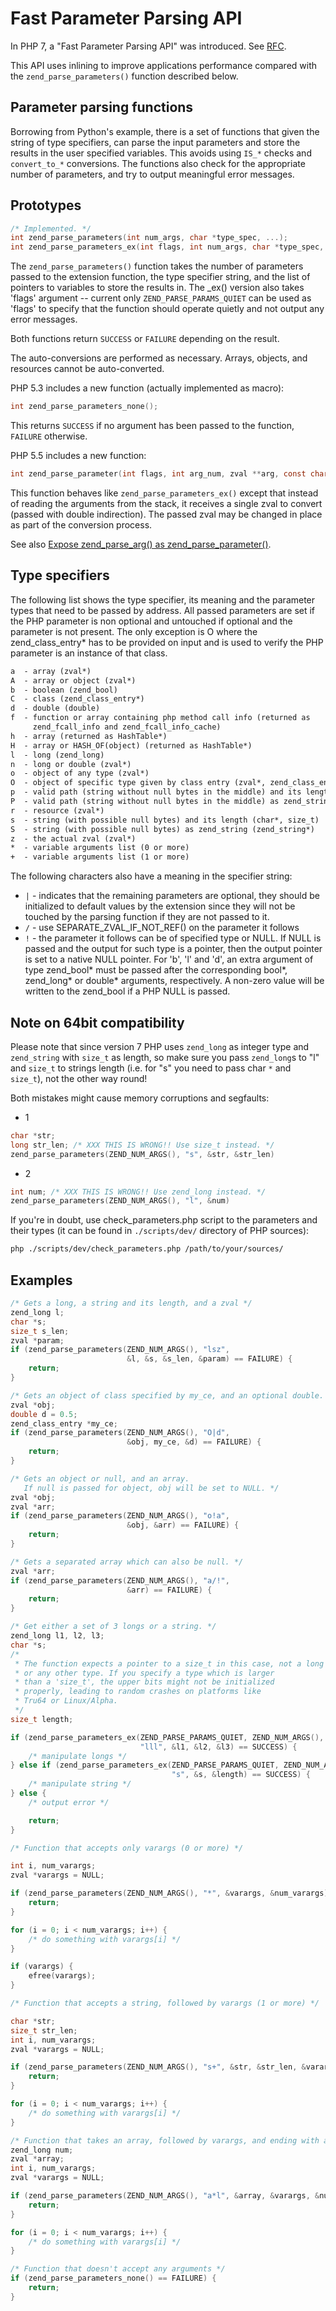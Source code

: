 # Fast Parameter Parsing API

In PHP 7, a "Fast Parameter Parsing API" was introduced. See
[RFC](https://wiki.php.net/rfc/fast_zpp).

This API uses inlining to improve applications performance compared with the
`zend_parse_parameters()` function described below.

## Parameter parsing functions

Borrowing from Python's example, there is a set of functions that given the
string of type specifiers, can parse the input parameters and store the results
in the user specified variables. This avoids using `IS_*` checks and
`convert_to_*` conversions. The functions also check for the appropriate number
of parameters, and try to output meaningful error messages.

## Prototypes

```c
/* Implemented. */
int zend_parse_parameters(int num_args, char *type_spec, ...);
int zend_parse_parameters_ex(int flags, int num_args, char *type_spec, ...);
```

The `zend_parse_parameters()` function takes the number of parameters passed to
the extension function, the type specifier string, and the list of pointers to
variables to store the results in. The _ex() version also takes 'flags' argument
-- current only `ZEND_PARSE_PARAMS_QUIET` can be used as 'flags' to specify that
the function should operate quietly and not output any error messages.

Both functions return `SUCCESS` or `FAILURE` depending on the result.

The auto-conversions are performed as necessary. Arrays, objects, and resources
cannot be auto-converted.

PHP 5.3 includes a new function (actually implemented as macro):

```c
int zend_parse_parameters_none();
```

This returns `SUCCESS` if no argument has been passed to the function, `FAILURE`
otherwise.

PHP 5.5 includes a new function:

```c
int zend_parse_parameter(int flags, int arg_num, zval **arg, const char *spec, ...);
```

This function behaves like `zend_parse_parameters_ex()` except that instead of
reading the arguments from the stack, it receives a single zval to convert
(passed with double indirection). The passed zval may be changed in place as
part of the conversion process.

See also
[Expose zend_parse_arg() as zend_parse_parameter()](https://wiki.php.net/rfc/zpp_improv#expose_zend_parse_arg_as_zend_parse_parameter).

## Type specifiers

The following list shows the type specifier, its meaning and the parameter types
that need to be passed by address. All passed parameters are set if the PHP
parameter is non optional and untouched if optional and the parameter is not
present. The only exception is O where the zend_class_entry* has to be provided
on input and is used to verify the PHP parameter is an instance of that class.

```txt
a  - array (zval*)
A  - array or object (zval*)
b  - boolean (zend_bool)
C  - class (zend_class_entry*)
d  - double (double)
f  - function or array containing php method call info (returned as
     zend_fcall_info and zend_fcall_info_cache)
h  - array (returned as HashTable*)
H  - array or HASH_OF(object) (returned as HashTable*)
l  - long (zend_long)
n  - long or double (zval*)
o  - object of any type (zval*)
O  - object of specific type given by class entry (zval*, zend_class_entry)
p  - valid path (string without null bytes in the middle) and its length (char*, size_t)
P  - valid path (string without null bytes in the middle) as zend_string (zend_string*)
r  - resource (zval*)
s  - string (with possible null bytes) and its length (char*, size_t)
S  - string (with possible null bytes) as zend_string (zend_string*)
z  - the actual zval (zval*)
*  - variable arguments list (0 or more)
+  - variable arguments list (1 or more)
```

The following characters also have a meaning in the specifier string:

* `|` - indicates that the remaining parameters are optional, they should be
  initialized to default values by the extension since they will not be touched
  by the parsing function if they are not passed to it.
* `/` - use SEPARATE_ZVAL_IF_NOT_REF() on the parameter it follows
* `!` - the parameter it follows can be of specified type or NULL. If NULL is
  passed and the output for such type is a pointer, then the output pointer is
  set to a native NULL pointer. For 'b', 'l' and 'd', an extra argument of type
  zend_bool* must be passed after the corresponding bool*, zend_long* or
  double* arguments, respectively. A non-zero value will be written to the
  zend_bool if a PHP NULL is passed.

## Note on 64bit compatibility

Please note that since version 7 PHP uses `zend_long` as integer type and
`zend_string` with `size_t` as length, so make sure you pass `zend_long`s to "l"
and `size_t` to strings length (i.e. for "s" you need to pass char `*` and
`size_t`), not the other way round!

Both mistakes might cause memory corruptions and segfaults:

* 1

```c
char *str;
long str_len; /* XXX THIS IS WRONG!! Use size_t instead. */
zend_parse_parameters(ZEND_NUM_ARGS(), "s", &str, &str_len)
```

* 2

```c
int num; /* XXX THIS IS WRONG!! Use zend_long instead. */
zend_parse_parameters(ZEND_NUM_ARGS(), "l", &num)
```

If you're in doubt, use check_parameters.php script to the parameters and their
types (it can be found in `./scripts/dev/` directory of PHP sources):

```bash
php ./scripts/dev/check_parameters.php /path/to/your/sources/
```

## Examples

```c
/* Gets a long, a string and its length, and a zval */
zend_long l;
char *s;
size_t s_len;
zval *param;
if (zend_parse_parameters(ZEND_NUM_ARGS(), "lsz",
                          &l, &s, &s_len, &param) == FAILURE) {
    return;
}

/* Gets an object of class specified by my_ce, and an optional double. */
zval *obj;
double d = 0.5;
zend_class_entry *my_ce;
if (zend_parse_parameters(ZEND_NUM_ARGS(), "O|d",
                          &obj, my_ce, &d) == FAILURE) {
    return;
}

/* Gets an object or null, and an array.
   If null is passed for object, obj will be set to NULL. */
zval *obj;
zval *arr;
if (zend_parse_parameters(ZEND_NUM_ARGS(), "o!a",
                          &obj, &arr) == FAILURE) {
    return;
}

/* Gets a separated array which can also be null. */
zval *arr;
if (zend_parse_parameters(ZEND_NUM_ARGS(), "a/!",
                          &arr) == FAILURE) {
    return;
}

/* Get either a set of 3 longs or a string. */
zend_long l1, l2, l3;
char *s;
/*
 * The function expects a pointer to a size_t in this case, not a long
 * or any other type. If you specify a type which is larger
 * than a 'size_t', the upper bits might not be initialized
 * properly, leading to random crashes on platforms like
 * Tru64 or Linux/Alpha.
 */
size_t length;

if (zend_parse_parameters_ex(ZEND_PARSE_PARAMS_QUIET, ZEND_NUM_ARGS(),
                             "lll", &l1, &l2, &l3) == SUCCESS) {
    /* manipulate longs */
} else if (zend_parse_parameters_ex(ZEND_PARSE_PARAMS_QUIET, ZEND_NUM_ARGS(),
                                    "s", &s, &length) == SUCCESS) {
    /* manipulate string */
} else {
    /* output error */

    return;
}

/* Function that accepts only varargs (0 or more) */

int i, num_varargs;
zval *varargs = NULL;

if (zend_parse_parameters(ZEND_NUM_ARGS(), "*", &varargs, &num_varargs) == FAILURE) {
    return;
}

for (i = 0; i < num_varargs; i++) {
    /* do something with varargs[i] */
}

if (varargs) {
    efree(varargs);
}

/* Function that accepts a string, followed by varargs (1 or more) */

char *str;
size_t str_len;
int i, num_varargs;
zval *varargs = NULL;

if (zend_parse_parameters(ZEND_NUM_ARGS(), "s+", &str, &str_len, &varargs, &num_varargs) == FAILURE) {
    return;
}

for (i = 0; i < num_varargs; i++) {
    /* do something with varargs[i] */
}

/* Function that takes an array, followed by varargs, and ending with a long */
zend_long num;
zval *array;
int i, num_varargs;
zval *varargs = NULL;

if (zend_parse_parameters(ZEND_NUM_ARGS(), "a*l", &array, &varargs, &num_varargs, &num) == FAILURE) {
    return;
}

for (i = 0; i < num_varargs; i++) {
    /* do something with varargs[i] */
}

/* Function that doesn't accept any arguments */
if (zend_parse_parameters_none() == FAILURE) {
    return;
}
```
